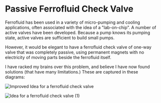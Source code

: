 # Passive Ferrofluid Check Valve

Ferrofluid has been used in a variety of micro-pumping and cooling applications, often associated with the idea of a "lab-on-chip". A number of active valves
have been developed. Because a pump knows its pumping state, active valves are sufficient to build small pumps.

However, it would be elegant to have a ferrofluid check valve of one-way valve that was completely passive, using permanent magnets with no electricity of moving
parts beside the ferrofluid itself.

I have racked my brains over this problem, and believe I have now found solutions (that have many limitations.) These are captured in these diagrams:

![Improved Idea for a ferrofluid check valve](https://user-images.githubusercontent.com/5296671/97095340-bd44c800-1623-11eb-93ec-d3c83e14aea4.png)


![Idea for a ferrofluid check valve (1)](https://user-images.githubusercontent.com/5296671/97095342-bfa72200-1623-11eb-91e1-c556253ef4a1.png)

